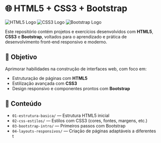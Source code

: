 # 🌐 HTML5 + CSS3 + Bootstrap

![HTML5 Logo](https://upload.wikimedia.org/wikipedia/commons/thumb/6/61/HTML5_logo_and_wordmark.svg/1200px-HTML5_logo_and_wordmark.svg.png)
![CSS3 Logo](https://upload.wikimedia.org/wikipedia/commons/a/a4/CSS3_logo_and_wordmark.png)
![Bootstrap Logo](https://upload.wikimedia.org/wikipedia/commons/4/48/Bootstrap-Logo.png)

Este repositório contém projetos e exercícios desenvolvidos com **HTML5**, **CSS3** e **Bootstrap**, voltados para o aprendizado e prática de desenvolvimento front-end responsivo e moderno.

## 🎯 Objetivo

Aprimorar habilidades na construção de interfaces web, com foco em:

- Estruturação de páginas com **HTML5**
- Estilização avançada com **CSS3**
- Design responsivo e componentes prontos com **Bootstrap**

## 📁 Conteúdo

- `01-estrutura-basica/` — Estrutura HTML5 inicial
- `02-css-estilos/` — Estilos com CSS3 (cores, fontes, margens, etc.)
- `03-bootstrap-intro/` — Primeiros passos com Bootstrap
- `04-layouts-responsivos/` — Criação de páginas adaptáveis a diferentes t
